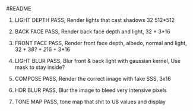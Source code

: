 #README

1. LIGHT DEPTH PASS, Render lights that cast shadows 32		512*512

2. BACK FACE PASS, Render back face depth and light, 32 + 3*16
3. FRONT FACE PASS, Render front face depth, albedo, normal and light, 32 + 3*8? + 2*16 + 3*16

4. LIGHT BLUR PASS, Blur front & back light with gaussian kernel, Use mask to stay inside?

5. COMPOSE PASS, Render the correct image with fake SSS, 3x16

6. HDR BLUR PASS, Blur the image to bleed very intensive pixels

7. TONE MAP PASS, tone map that shit to U8 values and display